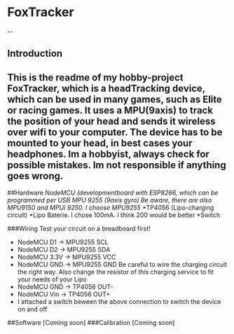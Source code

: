 # FoxTracker
--
## Introduction

This is the readme of my hobby-project FoxTracker, which is a headTracking device, which can be used in many games, such as Elite or racing games. It uses a MPU(9axis) to track the position of your head and sends it wireless over wifi to your computer. The device has to be mounted to your head, in best cases your headphones.
**Im a hobbyist, always check for possible mistakes. Im not responsible if anything goes wrong.**
---
##Hardware
*NodeMCU (developmentboard with ESP8266, which can be programmed per USB
*MPU 9255 (9axis gyro) Be aware, there are also MPU9150 and MPUI 9250. I choose MPU925*5*
*TP4056 (Lipo-charging circuit) 
*Lipo Baterie. I chose 100mA. I think 200 would be better
*Switch

###Wiring
Test your circuit on a breadboard first!
* NodeMCU D1 -> MPU9255 SCL
* NodeMCU D2 -> MPU9255 SDA
* NodeMCU 3.3V -> MPU9255 VCC
* NodeMCU GND -> MPU9255 GND
Be careful to wire the charging circuit the right way. Also  change the resistor of this charging service to fit your needs of your Lipo
* NodeMCU GND -> TP4056 OUT-
* NodeMCU Vin -> TP4056 OUT+
 * I attached a switch beween the above connection to switch the device on and off
 
 ##Software
 [Coming soon]
 ###Calibration
 [Coming soon]
 
 
 
